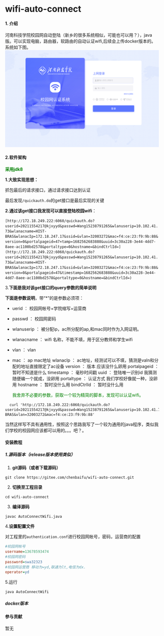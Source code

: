 # wifi-auto-connect

#### 1. 介绍

河南科技学院校园网自动登陆（新乡的很多系统相似，可能也可以用？），java版。可以实现电脑，路由器，软路由的自动认证wifi,后续会上传docker版本的。
系统如下图。
![img.png](img%2Fimg.png)
#### 2.软件架构

**<font color = green>采用jdk8</font>**

**1.大致实现思想：**

抓包最后的请求接口，通过请求接口达到认证

最后发现`/quickauth.do`的get接口是最后实现的关键

**2.通过该get接口我发现可以直接登陆校园wifi**：

`[http://172.18.249.222:6060/quickauth.do?userid=20211554217@kjxyyd&passwd=Wang15238791265&wlanuserip=10.102.41.73&wlanacname=HIST-BRAS&wlanacIp=172.18.247.17&ssid=&vlan=32003272&mac=f4:ce:23:f9:9b:88&version=0&portalpageid=47×tamp=1682562683888&uuid=3c30a228-3e44-4dd7-8aee-ac1100bd2578&portaltype=0&hostname=&bindCtrlId=](http://172.18.249.222:6060/quickauth.do?userid=20211554217@kjxyyd&passwd=Wang15238791265&wlanuserip=10.102.41.73&wlanacname=HIST-BRAS&wlanacIp=172.18.247.17&ssid=&vlan=32003272&mac=f4:ce:23:f9:9b:88&version=0&portalpageid=47&timestamp=1682562683888&uuid=3c30a228-3e44-4dd7-8aee-ac1100bd2578&portaltype=0&hostname=&bindCtrlId=)`



3.**下面是我对该get接口的query参数的简单说明**

**下面是参数说明**，带“*”的是参数必须项：

- uerid ： 校园网帐号+学院缩写+运营商

- passwd ： 校园网密码

- wlanuserip ： 被分配ip，ac所分配的ap,和mac同时作为入网证明。

- wlanacname ： wifi 名称，不能不填，用于区分教师和学生wifi

- vlan ： vlan

- mac ： ap mac地址
  wlanacIp ： ac地址，经测试可以不填，猜测是valn和分配的地址直接限定了ac设备
  version ： 版本 应该没什么卵用
  portalpageid ： 暂时不知道是什么
  timestamp ： 毫秒时间戳
  uuid ： 登陆唯一识别id 我猜测随便编一个就成，没卵用
  portaltype ： 认证方式 我们学校好像就一种，没卵用
  hostname ： 暂时没什么用
  bindCtrlId ： 暂时没什么用
  
  <font color = green>我舍弃不必要的参数，获取一个较为精简的脚本，发现可以认证wifi。</font>

```sheel
  curl 'http://172.18.249.222:6060/quickauth.do?userid=20211554217@kjxyyd&passwd=Wang15238791265&wlanuserip=10.102.41.73&wlanacname=HIST-BRAS&vlan=32003272&mac=f4:ce:23:f9:9b:88'
```

当然这样写不具有通用性，按照这个思路我写了一个较为通用的java程序，类似我们学校的校园网应该都可以用的。。。吧？。

#### 安装教程

##### 1.源码版本（release版本使用类似）

1. **git源码（或者下载源码）**

```sheel
git clone https://gitee.com/chenbaifu/wifi-auto-connect.git
```

2. **切换至工程目录**

```sheel
cd wifi-auto-connect
```

3. **编译源码**

```sheel
javac AutoConnectWifi.java
```

4.**设置配置文件**

对工程里的`authentication.conf`进行校园网帐号，密码，运营商的配置

```ini
#校园网帐号
username=13678593474
#校园网密码
password=swa32323
#校园网运营商 移动为=yd,联通为lt,电信为dx.
operator=yd
```

5.运行

```sheel
java AutoConnectWifi
```

##### docker版本

#### 参与贡献

暂无

